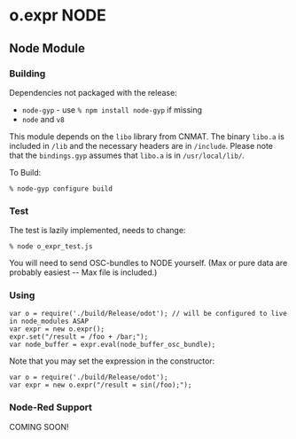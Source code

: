# o.expr NODE
## Node Module

### Building

Dependencies not packaged with the release:

* `node-gyp` - use `% npm install node-gyp` if missing
* `node` and `v8`

This module depends on the `libo` library from CNMAT. The binary `libo.a` is included in `/lib` and the necessary headers are in `/include`. Please note that the `bindings.gyp` assumes that `libo.a` is in `/usr/local/lib/`.

To Build:

```
% node-gyp configure build
```

### Test

The test is lazily implemented, needs to change:

```
% node o_expr_test.js
```

You will need to send OSC-bundles to NODE yourself. (Max or pure data are probably easiest -- Max file is included.)

### Using

```
var o = require('./build/Release/odot'); // will be configured to live in node_modules ASAP
var expr = new o.expr();
expr.set("/result = /foo + /bar;");
var node_buffer = expr.eval(node_buffer_osc_bundle);
```

Note that you may set the expression in the constructor:

```
var o = require('./build/Release/odot');
var expr = new o.expr("/result = sin(/foo);");
```

### Node-Red Support

COMING SOON!
